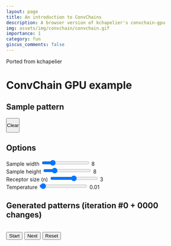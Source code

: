 ```yaml
---
layout: page
title: An introduction to ConvChains
description: A browser version of kchapelier's convchain-gpu
img: assets/img/convchain/convchain.gif
importance: 1
category: fun
giscus_comments: false
---
```


Ported from kchapelier

<div class="left-panel">
  <h1 clas="row d-flex align-items-center justify-content-center">ConvChain GPU example</h1>

  <h2 class="row d-flex align-items-center justify-content-center">Sample pattern</h2>
  <div class="row ">
    <div class="col d-flex align-items-center justify-content-center">
      <div class="sample-container">
          <canvas id="samplePattern" width="8" height="8" style="position:absolute; top: 50%; left: 50%; transform:translate(-50%, -50%); width:80px; height:80px; image-rendering: pixelated;"></canvas>
      </div>
    </div>
  </div>
  <div class="row d-flex align-items-center justify-content-center">
  <button id="clear" class="col-xs-1" style="padding: 10px 0;"> Clear </button>
  </div>

  <h2>Options</h2>
  <form class ="d-flex align-items-center justify-content-center">
      <div class="field option">
          <label for="sampleWidth">Sample width</label>
          <input type="range" id="sampleWidth" min="4" max="24" step="1" value="8" />
          <span class="value">8</span>
      </div>
      <div class="field option">
          <label for="sampleHeight">Sample height</label>
          <input type="range" id="sampleHeight" min="4" max="24" step="1" value="8" />
          <span class="value">8</span>
      </div>
      <div class="field option">
          <label for="receptorSize">Receptor size (n)</label>
          <input type="range" id="receptorSize" min="2" max="4" step="1" value="3" />
          <span class="value">3</span>
      </div>
      <div class="field option">
          <label for="temperature">Temperature</label>
          <input type="range" id="temperature" min="0" max="0.5" value="0.01" step="0.001" />
          <span class="value">0.01</span>
      </div>
  </form>
</div>
<div class="right-panel">
  <h2>Generated patterns (iteration #<span id="iteration">0 + 0000</span> changes)</h2>
  <div class="buttons">
    <h2><button id="play">Start</button> <button id="next">Next</button> <button id="reset">Reset</button></h2>
  </div>
  <div class="convchain-canvas row"></div>

</div>

<script>
(function(f){if(typeof exports==="object"&&typeof module!=="undefined"){module.exports=f()}else if(typeof define==="function"&&define.amd){define([],f)}else{var g;if(typeof window!=="undefined"){g=window}else if(typeof global!=="undefined"){g=global}else if(typeof self!=="undefined"){g=self}else{g=this}g.ConvChainGPU = f()}})(function(){var define,module,exports;return (function(){function r(e,n,t){function o(i,f){if(!n[i]){if(!e[i]){var c="function"==typeof require&&require;if(!f&&c)return c(i,!0);if(u)return u(i,!0);var a=new Error("Cannot find module '"+i+"'");throw a.code="MODULE_NOT_FOUND",a}var p=n[i]={exports:{}};e[i][0].call(p.exports,function(r){var n=e[i][1][r];return o(n||r)},p,p.exports,r,e,n,t)}return n[i].exports}for(var u="function"==typeof require&&require,i=0;i<t.length;i++)o(t[i]);return o}return r})()({1:[function(require,module,exports){
"use strict";

const Context = require('./webgl2/context');

/**
 * ConvChainGPU constructor.
 *
 * @param {Array|Uint8Array} sample Sample pattern as a flat array or a 2D array.
 * @param {int} [sampleSize] Indicate the width and height of the sample when used with a flat array, if omitted assume the sample is a square
 * @constructor
 */
function ConvChainGPU (sample, sampleSize) {
  this.context = new Context();

  this.textureWeights = null;
  this.texturesField = null;

  this.width = 16;
  this.height = 16;

  this.createProgram();
  this.setSample(sample, sampleSize);
}

/**
 * Create the program used to execute the convchain algorithm.
 *
 * @private
 */
ConvChainGPU.prototype.createProgram = function () {
  this.program = this.context.createProgram(
    `
    in vec3 position;

    void main() {
        gl_Position = vec4(position, 1.0);
    }
    `,
    `
    layout(location = 0) out vec4 fragColor;

    uniform sampler2D weights;
    uniform sampler2D field;
    uniform vec2 resolution;
    uniform float temperature;
    uniform float n;
    uniform float iteration;
    uniform float seed;

    #define rng() fract(seed * iteration * iteration * 0.1981 + 1. + sin(seed * 1453. + dot(gl_FragCoord.xy, vec2(12.9898, 4.1414 + sin(seed * 4801. + iteration*0.1393)))) * 43758.5453)
    #define pixelPicking(n,coord,frame) (mod(floor(n*n*0.5+1.)*frame, n*n) == mod(floor(coord.x), n) + mod(floor(coord.y), n) * n)

    #define getFieldValue(coord) round(mod(texelFetch(field, ivec2(coord.xy), 0).r + 0.00001, 2.))
    #define getRawFieldValue(coord) round(texelFetch(field, ivec2(coord.xy), 0).r + 0.00001)
    #define getWeightValue(index) texelFetch(weights, ivec2(mod(index, 1024.), floor((index) / 1024.)), 0).r

    float convchain (vec2 coord) {
      float q = 1.;
      float value = getRawFieldValue(coord);

      for (float syo = 1. - n; syo <= n - 1.; syo++) {
        for (float sxo = 1. - n; sxo <= n - 1.; sxo++) {
          float ind = 0.;
          float difference = 0.;

          for (float dy = 0.; dy < n; dy++) {
            for (float dx = 0.; dx < n; dx++) {
              float power = pow(2., dy * n + dx);
              vec2 ncoord = mod(coord + vec2(sxo + dx, syo + dy) + resolution.xy, resolution.xy);

              float nvalue = getFieldValue(ncoord);

              ind = ind + nvalue * power;

              if (ncoord.xy == coord.xy) {
                difference = mix(-power, power, nvalue);
              }
            }
          }

          q = q * getWeightValue(ind - difference) / getWeightValue(ind);
        }
      }

      if (value < 1.5 && pow(q, 1. / temperature) > rng()) {
        value = abs(value - 1.);
      }

      return value;
    }

    void main () {
      fragColor = pixelPicking(n, gl_FragCoord, iteration) ?
        vec4(convchain(floor(gl_FragCoord.xy)), 0., 0., 1.) :
        vec4(getRawFieldValue(floor(gl_FragCoord.xy)), 0., 0., 1.);
    }
    `,
    {
      resolution: '2f',
      weights: 't',
      field: 't',
      temperature: 'f',
      n: 'f',
      iteration: 'f',
      seed: 'f'
    }
  );
};

/**
 * Set the sample pattern
 * @param {Array|Uint8Array} sample Sample pattern as a flat array or a 2D array
 * @param {int|Array} [sampleSize] When used with a flat array indicate the width and height of the sample, if omitted assume the sample is a square
 *
 * @return {ConvChainGPU} Return self.
 */
ConvChainGPU.prototype.setSample = function (sample, sampleSize) {
  if (typeof sample[0] === 'number') {
    // assume flat array
    this.sample = sample;

    if (!sampleSize) {
      // assume square sample

      this.sampleWidth = this.sampleHeight = Math.sqrt(sample.length) | 0;
    } else {
      this.sampleWidth = typeof sampleSize === 'number' ? sampleSize : sampleSize[0];
      this.sampleHeight = typeof sampleSize === 'number' ? sampleSize : sampleSize[1];
    }
  } else {
    // assume 2D array
    this.sampleWidth = sample[0].length;
    this.sampleHeight = sample.length;

    const flatArray = new Uint8Array(this.sampleWidth * this.sampleHeight);

    for (let y = 0; y < this.sampleHeight; y++) {
      for (let x = 0; x < this.sampleWidth; x++) {
        flatArray[x + y * this.sampleWidth] = sample[y][x];
      }
    }

    this.sample = flatArray;
  }

  // invalidate cached weights
  this.cachedN = null;

  return this;
};

function processWeights (context, sample, sampleWidth, sampleHeight, n) {
  const count = (1 << (n * n));
  const width = Math.min(1024, count);
  const height = Math.max(1, count / width);
  const weights = new Float32Array(4 * width * height);

  function pattern (fn) {
    const result = new Array(n * n);

    for (let y = 0; y < n; y++) {
      for (let x = 0; x < n; x++) {
        result[x + y * n] = fn(x, y);
      }
    }

    return result;
  }

  function rotate (p) {
    return pattern(function (x, y) { return p[n - 1 - y + x * n]; });
  }

  function reflect (p) {
    return pattern(function (x, y) { return p[n - 1 - x + y * n]; });
  }

  function index (p) {
    let result = 0;
    let power = 1;

    for (let i = 0; i < p.length; i++) {
      result += p[p.length - 1 - i] ? power : 0;
      power *= 2;
    }

    return result;
  }

  for (let y = 0; y < sampleHeight; y++) {
    for (let x = 0; x < sampleWidth; x++) {
      const p0 = pattern(function (dx, dy) { return sample[((x + dx) % sampleWidth) + ((y + dy) % sampleHeight) * sampleWidth]; });
      const p1 = rotate(p0);
      const p2 = rotate(p1);
      const p3 = rotate(p2);
      const p4 = reflect(p0);
      const p5 = reflect(p1);
      const p6 = reflect(p2);
      const p7 = reflect(p3);

      weights[index(p0) * 4] += 1;
      weights[index(p1) * 4] += 1;
      weights[index(p2) * 4] += 1;
      weights[index(p3) * 4] += 1;
      weights[index(p4) * 4] += 1;
      weights[index(p5) * 4] += 1;
      weights[index(p6) * 4] += 1;
      weights[index(p7) * 4] += 1;
    }
  }

  for (let k = 0; k < count; k++) {
    if (weights[k * 4] <= 0) {
      weights[k * 4] = 0.1;
    }
  }

  return context.createTextureFromArray(weights, width, height, false);
}

/**
 * Get the weights for the sample pattern and the given receptor size.
 *
 * @param {int} n Receptor size, an integer in the range [2, 4].
 * @returns {Texture}
 * @private
 */
ConvChainGPU.prototype.getWeights = function (n) {
  if (n < 2 || n > 4) {
    throw new Error('ConvChainGPU: the receptor size must be in the [2, 4] range.')
  }
  // check if we have to generate new weights, otherwise return cached result
  if (this.cachedN !== n) {
    if (this.textureWeights) {
      this.textureWeights.dispose();
    }

    this.cachedN = n;
    this.textureWeights = processWeights(this.context, this.sample, this.sampleWidth, this.sampleHeight, n);
  }

  return this.textureWeights;
};

function generateBaseField (ctx, resultWidth, resultHeight) {
  const field = new Float32Array(resultWidth * resultHeight * 4);

  for (let i = 0; i < resultWidth * resultHeight; i++) {
    field[i * 4] = Math.random() < 0.5; // R
  }

  return [
    ctx.createTextureFromArray(field, resultWidth, resultHeight, true),
    ctx.createTextureFromArray(field, resultWidth, resultHeight, true)
  ];
}

/**
 * Set the field ConvChain should be applied on.
 *
 * @param {int} width Width of the field.
 * @param {int} height Height of the field.
 * @param {Uint8Array|Array} [values] Values to populate the field with.
 * @returns {ConvChainGPU} Return self.
 * @public
 */
ConvChainGPU.prototype.setField = function (width, height, values) {
  if (values && values.length !== width * height) {
    throw new Error('ConvChainGPU: Incorrect size for provided values.');
  }

  if (width < 4) {
    throw new Error('ConvChainGPU: Field width must be > 3.');
  }

  if (height < 4) {
    throw new Error('ConvChainGPU: Field height must be > 3.');
  }

  if (this.texturesField) {
    this.texturesField[0].dispose();
    this.texturesField[1].dispose();
    this.texturesField = null;
  }

  this.iteration = 0;
  this.width = width | 0;
  this.height = height | 0;

  if (values) {
    const field = new Float32Array(this.width * this.height * 4);

    for (let i = 0; i < this.width * this.height; i++) {
      field[i * 4] = Math.max(0, Math.round(values[(i % this.width) + (this.height - (i / this.width | 0) - 1) * this.width])); // R
    }

    this.texturesField = [
      this.context.createTextureFromArray(field, this.width, this.height, true),
      this.context.createTextureFromArray(field, this.width, this.height, true)
    ];
  }

  return this;
};

/**
 * Apply ConvChain on the field.
 *
 * @param {int} iterations Number of iterations to execute.
 * @param {int} n Receptor size, an integer in the range [2,4].
 * @param {float} temperature Temperature.
 * @param {float} [seed=0] Seed.
 * @returns {Texture} Generated pattern, returned as an object with the following methods : getUint8Array and getTexture.
 * @public
 */
ConvChainGPU.prototype.iterate = function (iterations, n, temperature, seed) {
  if (this.texturesField === null) {
    this.texturesField = generateBaseField(this.context, this.width, this.height);
  }

  seed = seed || 0;

  const textureWeights = this.getWeights(n);

  let frontTexture;
  let backTexture;

  for (let i = 0; i < iterations; i++) {
    frontTexture = this.texturesField[this.iteration%2];
    backTexture = this.texturesField[(this.iteration+1)%2];

    this.context.draw(
      this.program,
      {
        field: backTexture,
        weights: textureWeights,
        resolution: [this.width, this.height],
        temperature: temperature,
        n: n,
        iteration: this.iteration,
        seed: seed
      },
      frontTexture
    );

    this.iteration++;
  }

  return frontTexture;
};

/**
 * Free all the WebGL resources used by this instance.
 */
ConvChainGPU.prototype.dispose = function () {
  if (this.context) {
    if (this.texturesField) {
      this.texturesField[0].dispose();
      this.texturesField[1].dispose();
    }

    if (this.textureWeights) {
      this.textureWeights.dispose();
    }

    this.program.dispose();

    this.context.dispose();

    this.texturesField = null;
    this.context = null;
    this.textureWeights = null;
    this.program = null;
  }
};

/**
 * Returns whether the current environment supports all the feature necessary to use ConvChainGPU.
 *
 * @returns {boolean}
 */
ConvChainGPU.isSupported = function () {
  return Context.isSupported();
};

module.exports = ConvChainGPU;
},{"./webgl2/context":2}],2:[function(require,module,exports){
"use strict";

const Texture = require('./texture');
const Program = require('./program');

const planePositions = new Float32Array([-1, -1, 0, -1, 4, 0, 4, -1, 0]);

/**
 *
 * @constructor
 */
function Context () {
  this.canvas = document.createElement('canvas');
  this.width = this.canvas.width = this.height = this.canvas.height = 32;

  const options = {
    alpha: false,
    antialias: false,
    depth: false,
    stencil: false,
    powerPreference: 'high-performance',
    premultipliedAlpha: false,
    preserveDrawingBuffer: false
  };

  this.context = this.canvas.getContext('webgl2', options);
  this.context.getExtension('EXT_color_buffer_float');

  this.context.disable(this.context.DITHER);
  this.context.disable(this.context.DEPTH_TEST);
  this.context.disable(this.context.BLEND);

  // 1x1 opaque black texture
  this.defaultTexture = this.context.createTexture();
  this.context.bindTexture(this.context.TEXTURE_2D, this.defaultTexture);
  this.context.texImage2D(this.context.TEXTURE_2D, 0, this.context.RGBA, 1, 1, 0, this.context.RGBA, this.context.UNSIGNED_BYTE, new Uint8Array([0, 0, 0, 1]));
  this.context.texParameteri(this.context.TEXTURE_2D, this.context.TEXTURE_MAG_FILTER, this.context.NEAREST);
  this.context.texParameteri(this.context.TEXTURE_2D, this.context.TEXTURE_MIN_FILTER, this.context.NEAREST);

  this.positionBuffer = this.context.createBuffer();
  this.context.bindBuffer(this.context.ARRAY_BUFFER, this.positionBuffer);
  this.context.bufferData(this.context.ARRAY_BUFFER, planePositions, this.context.STATIC_DRAW);
}

/**
 * Update the size of the canvas.
 */
Context.prototype.setCanvasSize = function (width, height) {
  this.width = this.canvas.width = width;
  this.height = this.canvas.height = height;
  this.context.viewport(0, 0, this.width, this.height);
};

/**
 * Draw using the given program.
 *
 * @param {Program} program
 * @param {object} uniforms
 * @param {Texture|null}target
 */
Context.prototype.draw = function (program, uniforms, target) {
  if (target) {
    this.context.viewport(0, 0, target.width, target.height);
    this.context.bindFramebuffer(this.context.FRAMEBUFFER, target.getFrameBuffer());
  } else {
    this.context.viewport(0, 0, this.width, this.height);
    this.context.bindFramebuffer(this.context.FRAMEBUFFER, null);
  }

  if (this.lastUsedProgram !== program) {
    this.context.useProgram(program.getProgram());
    this.lastUsedProgram = program;
  }

  for (let i = 0; i < program.uniformsInfo.length; i++) {
    const uniform = program.uniformsInfo[i];
    const typeOfValue = typeof uniforms[uniform.id];
    const uniformValue = typeOfValue === 'undefined' ? uniform.defaultValue : uniforms[uniform.id];

    this.context[uniform.method].apply(this.context, [uniform.location].concat(uniformValue));
  }

  for (let i = 0; i < program.texturesInfo.length; i++) {
    const texture = program.texturesInfo[i];
    const textureValue = uniforms[texture.id];

    this.context.activeTexture(texture.textureUnit);
    this.context.bindTexture(this.context.TEXTURE_2D, textureValue && textureValue.isReady() ? textureValue.getTexture() : this.defaultTexture);
    this.context.uniform1i(texture.location, texture.textureNumber);
  }

  this.context.vertexAttribPointer(program.positionAttribute, 3, this.context.FLOAT, false, 0, 0);

  this.context.drawArrays(this.context.TRIANGLES, 0, 3);

  this.context.finish();
};

/**
 * Load an standard texture from an url.
 *
 * @param {string} url
 *
 * @returns {Texture}
 */
Context.prototype.loadTextureImage = function(url) {
  const texture = new Texture(this.context);

  const img = document.createElement('img');
  img.onload = () => {
    texture.initializeFromImage(img);
  };
  img.src = url;

  return texture;
};

/**
 * Create a texture from an array of values.
 *
 * @param {Float32Array} floatArray
 * @param {int} width
 * @param {int} height
 * @param {boolean} withFrameBuffer
 *
 * @returns {Texture}
 */
Context.prototype.createTextureFromArray = function (floatArray, width, height, withFrameBuffer) {
  const texture = new Texture(this.context);

  texture.initializeFromArray(floatArray, width, height, withFrameBuffer);

  return texture;
};

/**
 * Create program.
 *
 * @param {string} vertexShader
 * @param {string} fragmentShader
 * @param {object} uniforms
 *
 * @returns {Program}
 */
Context.prototype.createProgram = function (vertexShader, fragmentShader, uniforms) {
  return new Program(this.context, vertexShader, fragmentShader, uniforms);
};


Context.prototype.dispose = function () {
  const loseContextExt = this.context.getExtension('WEBGL_lose_context');

  this.context.deleteBuffer(this.positionBuffer);

  if (loseContextExt) {
    loseContextExt.loseContext();
  }

  this.positionBuffer = null;
  this.context = null;
};

/**
 * Check whether WebGl is supported on the device.
 *
 * @returns {boolean}
 */
Context.isSupported = function () {
  const canvas = document.createElement('canvas');
  canvas.width = canvas.height = 32;

  const context = canvas.getContext('webgl2');
  const colorBufferFloatExt = context ? context.getExtension('EXT_color_buffer_float') : null;
  const loseContextExt = context ? context.getExtension('WEBGL_lose_context') : null;

  const success = !!context && !!colorBufferFloatExt;

  if (loseContextExt) {
    loseContextExt.loseContext();
  }

  return success;
};

module.exports = Context;
},{"./program":3,"./texture":4}],3:[function(require,module,exports){
"use strict";

const types = {
  'f': {
    method: 'uniform1f',
    defaultValue: 0
  },
  '2f': {
    method: 'uniform2f',
    defaultValue: [0, 0]
  },
  '3f': {
    method: 'uniform3f',
    defaultValue: [0, 0, 0]
  },
  '4f': {
    method: 'uniform4f',
    defaultValue: [0, 0, 0, 0]
  }
};

/**
 *
 * @param {WebGLRenderingContext} context
 * @param {string} vertexShaderSrc
 * @param {string} fragmentShaderSrc
 * @param {object} uniforms
 * @param {object} defines
 *
 * @constructor
 */
function Program (context, vertexShaderSrc, fragmentShaderSrc, uniforms, defines) {
  this.context = context;
  this.initialize(vertexShaderSrc, fragmentShaderSrc, uniforms, defines);
}

/**
 * Initialize the shaders and program.
 *
 * @param {string} vertexShaderSrc
 * @param {string} fragmentShaderSrc
 * @param {object} uniforms
 * @param {object} defines
 *
 * @protected
 */
Program.prototype.initialize = function (vertexShaderSrc, fragmentShaderSrc, uniforms) {
  const quality = 'highp';

  vertexShaderSrc = `#version 300 es
    precision ${quality} float;
    precision ${quality} int;

    ${vertexShaderSrc}
  `;

  fragmentShaderSrc = `#version 300 es
    precision ${quality} float;
    precision ${quality} int;
    precision ${quality} sampler2D;

    ${fragmentShaderSrc}
  `;

  this.vertexShader = this.createShader(this.context.VERTEX_SHADER, vertexShaderSrc);
  this.fragmentShader = this.createShader(this.context.FRAGMENT_SHADER, fragmentShaderSrc);
  this.program = this.context.createProgram();

  this.context.attachShader(this.program, this.vertexShader);
  this.context.attachShader(this.program, this.fragmentShader);

  this.context.linkProgram(this.program);
  //this.context.validateProgram(this.program); //throw warning in firefox on mac

  //if (!this.context.getProgramParameter(this.program, this.context.LINK_STATUS)) {
  //  throw new Error('Could not initialise shaders: ' + this.context.getProgramInfoLog(this.program));
  //}

  const uniformsKeys = Object.keys(uniforms);
  this.uniformsInfo = [];
  this.texturesInfo = [];
  let textureNumber = 0;

  for (let i = 0; i < uniformsKeys.length; i++) {
    const uniform = uniformsKeys[i];
    const type = uniforms[uniform];

    if (type === 't') {
      this.texturesInfo.push({
        id: uniform,
        textureNumber: textureNumber,
        textureUnit: this.context['TEXTURE' + textureNumber],
        location: this.context.getUniformLocation(this.program, uniform)
      });

      textureNumber++;
    } else {
      this.uniformsInfo.push({
        id: uniform,
        method: types[type].method,
        defaultValue: types[type].defaultValue,
        location: this.context.getUniformLocation(this.program, uniform)
      });
    }
  }

  this.positionAttribute = this.context.getAttribLocation(this.program, 'position');
  this.context.enableVertexAttribArray(this.positionAttribute);
};


/**
 * Create a shader.
 *
 * @param {int} type FRAGMENT_SHADER or VERTEX_SHADER
 * @param {string} src Source of the shader
 * @returns {WebGLShader}
 */
Program.prototype.createShader = function (type, src) {
  const shader = this.context.createShader(type);
  this.context.shaderSource(shader, src);
  this.context.compileShader(shader);

  if (!this.context.getShaderParameter(shader, this.context.COMPILE_STATUS)) {
    throw new Error('Error creating shader : ' + this.context.getShaderInfoLog(shader) + '\n' + src);
  }

  return shader;
};

/**
 * Retrieve the WebGLProgram.
 *
 * @returns {WebGLProgram}
 * @public
 */
Program.prototype.getProgram = function () {
  return this.program;
};

/**
 * Free the resources used for the program.
 *
 * @public
 */
Program.prototype.dispose = function () {
  this.context.deleteProgram(this.program);
  this.context.deleteShader(this.vertexShader);
  this.context.deleteShader(this.fragmentShader);

  this.program = null;
  this.vertexShader = null;
  this.fragmentShader = null;
  this.context = null;
};

module.exports = Program;
},{}],4:[function(require,module,exports){
"use strict";

/**
 *
 * @param {WebGLRenderingContext} context
 *
 * @constructor
 */
function Texture (context) {
  this.context = context;
  this.ready = false;
  this.floatArray = null;
}

/**
 * Initialize the texture with a loaded image.
 *
 * @param img
 */
Texture.prototype.initializeFromImage = function (img) {
  if (this.context !== null) {
    this.width = img.naturalWidth || img.width;
    this.height = img.naturalHeight || img.height;
    this.texture = this.context.createTexture();
    this.context.bindTexture(this.context.TEXTURE_2D, this.texture);
    this.context.pixelStorei(this.context.UNPACK_FLIP_Y_WEBGL, true);
    this.context.texImage2D(this.context.TEXTURE_2D, 0, this.context.RGBA, this.context.RGBA, this.context.UNSIGNED_BYTE, img);
    this.context.pixelStorei(this.context.UNPACK_FLIP_Y_WEBGL, false);

    this.context.texParameteri(this.context.TEXTURE_2D, this.context.TEXTURE_WRAP_S, this.context.CLAMP_TO_EDGE);
    this.context.texParameteri(this.context.TEXTURE_2D, this.context.TEXTURE_WRAP_T, this.context.CLAMP_TO_EDGE);
    this.context.texParameteri(this.context.TEXTURE_2D, this.context.TEXTURE_MAG_FILTER, this.context.LINEAR);
    this.context.texParameteri(this.context.TEXTURE_2D, this.context.TEXTURE_MIN_FILTER, this.context.LINEAR);

    this.context.bindTexture(this.context.TEXTURE_2D, null);
    this.ready = true;
  }
};

/**
 * Initialize the texture with an array of float values.
 *
 * @param {Float32Array} floatArray
 * @param {int} width
 * @param {int} height
 * @param {boolean} withFrameBuffer
 */
Texture.prototype.initializeFromArray = function (floatArray, width, height, withFrameBuffer) {
  if (this.context !== null) {
    this.width = width;
    this.height = height;
    this.texture = this.context.createTexture();
    this.context.bindTexture(this.context.TEXTURE_2D, this.texture);
    this.context.pixelStorei(this.context.UNPACK_FLIP_Y_WEBGL, false);
    this.context.texImage2D(this.context.TEXTURE_2D, 0, this.context.RGBA32F, this.width, this.height, 0, this.context.RGBA, this.context.FLOAT, floatArray);

    this.context.texParameteri(this.context.TEXTURE_2D, this.context.TEXTURE_WRAP_S, this.context.CLAMP_TO_EDGE);
    this.context.texParameteri(this.context.TEXTURE_2D, this.context.TEXTURE_WRAP_T, this.context.CLAMP_TO_EDGE);
    this.context.texParameteri(this.context.TEXTURE_2D, this.context.TEXTURE_MAG_FILTER, this.context.NEAREST);
    this.context.texParameteri(this.context.TEXTURE_2D, this.context.TEXTURE_MIN_FILTER, this.context.NEAREST);

    if (withFrameBuffer) {
      this.frameBuffer = this.context.createFramebuffer();
      this.context.bindFramebuffer(this.context.FRAMEBUFFER, this.frameBuffer);
      this.context.framebufferTexture2D(this.context.FRAMEBUFFER, this.context.COLOR_ATTACHMENT0, this.context.TEXTURE_2D, this.texture, 0);
      this.context.bindFramebuffer(this.context.FRAMEBUFFER, null);
    }

    this.context.bindTexture(this.context.TEXTURE_2D, null);
    this.ready = true;
  }
};

/**
 * Retrieve the result as a Uint8Array.
 *
 * @returns {Uint8Array}
 * @public
 */
Texture.prototype.getUint8Array = function () {
  const floatArrayLength = 4 * this.width * this.height;
  const floatArray = (this.floatArray && this.floatArray.length === floatArrayLength) ? this.floatArray : new Float32Array(4 * this.width * this.height);
  const resultArray = new Uint8Array(this.width * this.height);

  this.context.bindFramebuffer(this.context.FRAMEBUFFER, this.frameBuffer);
  this.context.readPixels(0, 0, this.width, this.height, this.context.RGBA, this.context.FLOAT, floatArray, 0);
  this.context.bindFramebuffer(this.context.FRAMEBUFFER, null);

  for (let i = 0; i < resultArray.length; i++) {
    resultArray[(i % this.width) + (this.height - (i / this.width | 0) - 1) * this.width] = Math.round(floatArray[i * 4]);
  }

  this.floatArray = floatArray;

  return resultArray;
};

/**
 * Check whether the texture is ready to be used.
 *
 * @returns {boolean|*}
 */
Texture.prototype.isReady = function () {
  return this.ready;
};

/**
 * Return the texture.
 *
 * @returns {WebGLTexture|null}
 */
Texture.prototype.getTexture = function () {
  return this.texture;
};

/**
 * Return the framebuffer
 *
 * @returns {WebGLFramebuffer}
 */
Texture.prototype.getFrameBuffer = function () {
  return this.frameBuffer;
};

/**
 * Free the resources used for the texture.
 *
 * @public
 */
Texture.prototype.dispose = function () {
  if (this.frameBuffer) {
    this.context.deleteFramebuffer(this.frameBuffer);
  }

  this.context.deleteTexture(this.texture);

  this.texture = null;
  this.frameBuffer = null;
  this.context = null;
};

module.exports = Texture;
},{}]},{},[1])(1)
});
if(!ConvChainGPU.isSupported()) {

  alert('Your browser does not implement the required features to run ConvChainGPU');

} else {

  const options = {
    receptorSize: 3,
    temperature: 0.01,
    changes: 32,
    sampleWidth: 8,
    sampleHeight: 8,
    useTiles: 0
  };

  let previousSampleWidth = 8;
  let previousSampleHeight = 8;

  let sample = [
    1, 0, 0, 0, 0, 0, 0, 1,
    1, 0, 1, 1, 1, 1, 1, 1,
    1, 0, 0, 0, 0, 0, 0, 1,
    1, 0, 1, 1, 0, 1, 0, 1,
    1, 0, 1, 1, 0, 0, 0, 1,
    1, 0, 1, 1, 0, 1, 0, 1,
    1, 0, 0, 0, 0, 0, 0, 1,
    1, 1, 1, 1, 1, 1, 1, 1
  ]; //2D array

  const convchain = new ConvChainGPU(sample);
  convchain.setField(40, 40);
  document.querySelector('.convchain-canvas').appendChild(convchain.context.canvas);

  var samplePattern = document.getElementById('samplePattern'),
    sampleContext = samplePattern.getContext('2d'),
    drawMode = null;

  var resizeSample = function resizeSample () {
    var previousTestSample = sample;

    samplePattern.width = options.sampleWidth;
    samplePattern.height = options.sampleHeight;

    samplePattern.style.width = options.sampleWidth * 10 + 'px';
    samplePattern.style.height = options.sampleHeight * 10 + 'px';

    sample = new Array(options.sampleWidth * options.sampleHeight);

    sampleContext.fillStyle = '#000000';
    sampleContext.fillRect(0, 0, options.sampleWidth, options.sampleHeight);
    sampleContext.fillStyle = '#FFFFFF';

    for (var x = 0; x < options.sampleWidth; x++) {
      for (var y = 0; y < options.sampleHeight; y++) {
        if (x < previousSampleWidth && y < previousSampleHeight && previousTestSample[x + y * previousSampleWidth]) {
          sample[x + y * options.sampleWidth] = 1;
          sampleContext.fillRect(x, y, 1, 1);
        } else {
          sample[x + y * options.sampleWidth] = 0;
        }
      }
    }

    previousSampleWidth = options.sampleWidth;
    previousSampleHeight = options.sampleHeight;

    convchain.setSample(sample, [options.sampleWidth, options.sampleHeight]);
  };

  resizeSample();

  samplePattern.addEventListener('mousedown', function (e) {
    const x = e.offsetX / 10 | 0;
    const y = e.offsetY / 10 | 0;

    drawMode = (!sample[x + y * options.sampleWidth] ? 1 : 0);

    sample[x + y * options.sampleWidth] = drawMode;

    sampleContext.fillStyle = drawMode ? "#FFFFFF" : "#000000";

    sampleContext.fillRect(x, y, 1, 1);
  });

  function stopDrawMode () {
    if (drawMode !== null) {
      drawMode = null;
      convchain.setSample(sample, [options.sampleWidth, options.sampleHeight]);
    }
  }

  samplePattern.addEventListener('mouseup', stopDrawMode);
  samplePattern.addEventListener('mouseleave', stopDrawMode);

  samplePattern.addEventListener('mousemove', function (e) {
    if (drawMode !== null) {
      var x = e.offsetX / 10 | 0,
        y = e.offsetY / 10 | 0;

      sample[x + y * options.sampleWidth] = drawMode;
      sampleContext.fillRect(x, y, 1, 1);
    }
  });

  document.getElementById('clear').addEventListener('click', function () {
    for (var i = 0; i < sample.length; i++) {
      sample[i] = 0;
    }

    sampleContext.fillStyle = '#000000';
    sampleContext.fillRect(0, 0, options.sampleWidth, options.sampleHeight);

    convchain.setSample(sample, [options.sampleWidth, options.sampleHeight]);
  });

  var textureTiles1 = convchain.context.loadTextureImage('./dungeon_tiles-reduced.png');
  var textureTiles2 = convchain.context.loadTextureImage('./dungeon_tiles-reduced2.png');

  var program = convchain.context.createProgram(
    `
    in vec3 position;

    void main() {
      gl_Position = vec4(position, 1.0);
    }
    `,
    `
    #define rng() fract(40.3299 * sin(dot(floor(gl_FragCoord.xy / 16.), vec2(5.43939, 4.4938))))
    #define value(x, y) (mod(texelFetch(backgroundTexture, ivec2(gl_FragCoord.xy / 16.) + ivec2(x, y), 0).r + 0.0001, 2.) > 0.5)

    layout(location = 0) out vec4 fragColor;

    uniform sampler2D backgroundTexture;
    uniform sampler2D textureTiles;
    uniform vec2 resolution;
    uniform float useTiles;

    const ivec2 voidTile = ivec2(3, 0);
    const ivec2 voidTileVar1 = ivec2(4, 0);
    const ivec2 fallTile = ivec2(0, 1);
    const ivec2 fallTileVar1 = ivec2(1, 1);
    const ivec2 groundTile = ivec2(1, 3);
    const ivec2 groundTileVar1 = ivec2(3, 5);

    const ivec2 cornerDL = ivec2(0, 2);
    const ivec2 edgeD = ivec2(1, 2);
    const ivec2 edgeDVar1 = ivec2(2, 2);
    const ivec2 edgeDVar2 = ivec2(3, 2);
    const ivec2 cornerDR = ivec2(4, 2);

    const ivec2 edgeL = ivec2(0, 5);
    const ivec2 edgeLVar1 = ivec2(0, 4);
    const ivec2 edgeLVar2 = ivec2(0, 3);

    const ivec2 edgeR = ivec2(4, 5);
    const ivec2 edgeRVar1 = ivec2(4, 4);
    const ivec2 edgeRVar2 = ivec2(4, 3);

    const ivec2 cornerUL = ivec2(0, 6);
    const ivec2 edgeU = ivec2(1, 6);
    const ivec2 edgeUVar1 = ivec2(2, 6);
    const ivec2 edgeUVar2 = ivec2(3, 6);
    const ivec2 cornerUR = ivec2(4, 6);

    const ivec2 lineV = ivec2(5, 5);
    const ivec2 lineH = ivec2(6, 6);

    const ivec2 endL = ivec2(0, 0);
    const ivec2 endR = ivec2(1, 0);
    const ivec2 endU = ivec2(5, 2);
    const ivec2 endD = ivec2(5, 1);
    const ivec2 isolated = ivec2(2, 0);

    ivec2 map () {
      float r = rng();
      bool valueSelf = value(0, 0);
      bool valueBottom = value(0, -1);
      bool valueUp = value(0, 1);
      bool valueLeft = value(-1, 0);
      bool valueRight = value(1, 0);

      if (!valueSelf) {
        return valueUp ? (r < 0.97 ? fallTile : fallTileVar1) : (r < 0.97 ? voidTile : voidTileVar1);
      } else {
        if (!valueBottom && valueUp && valueLeft && valueRight) {
          return r < 0.9 ? edgeD : (r < 0.95 ? edgeDVar1 : edgeDVar2);
        }

        if (!valueUp && valueBottom && valueLeft && valueRight) {
          return r < 0.9 ? edgeU : (r < 0.95 ? edgeUVar1 : edgeUVar2);
        }

        if (!valueLeft && valueUp && valueBottom && valueRight) {
          return r < 0.9 ? edgeL : (r < 0.95 ? edgeLVar1 : edgeLVar2);
        }

        if (!valueRight && valueUp && valueBottom && valueLeft) {
          return r < 0.9 ? edgeR : (r < 0.95 ? edgeRVar1 : edgeRVar2);
        }

        if (!valueLeft && !valueUp && valueBottom && valueRight) {
          return cornerUL;
        }

        if (!valueLeft && !valueBottom && valueUp && valueRight) {
          return cornerDL;
        }

        if (!valueRight && !valueUp && valueBottom && valueLeft) {
          return cornerUR;
        }

        if (!valueRight && !valueBottom && valueUp && valueLeft) {
          return cornerDR;
        }

        if (valueRight && !valueLeft && !valueUp && !valueBottom) {
          return endL;
        }

        if (valueLeft && !valueRight && !valueUp && !valueBottom) {
          return endR;
        }

        if (valueBottom && !valueLeft && !valueUp && !valueRight) {
          return endU;
        }

        if (valueUp && !valueRight && !valueLeft && !valueBottom) {
          return endD;
        }

        if (!valueLeft && !valueRight && !valueUp && !valueBottom) {
          return isolated;
        }

        if (valueLeft && valueRight && !valueUp && !valueBottom) {
          return lineH;
        }

        if (!valueLeft && !valueRight && valueUp && valueBottom) {
          return lineV;
        }
      }

      return r < 0.97 ? groundTile : groundTileVar1;
    }

    void main () {
      if (useTiles > 0.5) {
        ivec2 inTileCoord = ivec2(mod(gl_FragCoord.xy, vec2(16.)));
        fragColor = texelFetch(textureTiles, map() * 16 + inTileCoord, 0);
      } else {
        fragColor = vec4(vec3(value(0, 0)), 1.);
      }
    }
    `,
    {
      backgroundTexture: 't',
      textureTiles: 't',
      resolution: '2f',
      useTiles: 'f'
    }
  );

  convchain.context.setCanvasSize(40 * 16, 40 * 16);

  var display = function display () {
    convchain.context.draw(program, {
      resolution: [convchain.width, convchain.height],
      backgroundTexture: texture,
      textureTiles: options.useTiles > 1 ? textureTiles2 : textureTiles1,
      useTiles: 0
    }, null);
  };

  var iterationElement = document.getElementById('iteration');

  var texture = null;
  var i = 0;
  var iterating = false;
  var forceDisplay = false;
  var changed = false;

  document.getElementById('reset').addEventListener('click', function () {
    texture = null;
    changed = false;
    i = 0;
    iterationElement.innerText = '0 + 0000';
    convchain.setField(40, 40);
  });

  document.getElementById('play').addEventListener('click', function () {
    iterating = !iterating;
    document.getElementById('play').innerText = iterating ? 'Stop' : 'Start';
  });

  document.getElementById('next').addEventListener('click', function () {
    iterating = false;
    _compute();
    _display();
  });

  function _compute () {
    texture = convchain.iterate(1, options.receptorSize, options.temperature);
    i += Math.pow(40 / options.receptorSize, 2) | 0;
  }

  function _display () {
    var remainder = (i % (40 * 40));
    iterationElement.innerText = (i / (40 * 40) | 0) + ' + ' + '0000'.substr(0, 4 - remainder.toString().length) + remainder;
    display();
  }

  var loop = function loop () {
    requestAnimationFrame(loop);
    if (iterating) {
      _compute();
    }

    if (iterating || forceDisplay) {
      _display();
      forceDisplay = false;
    }
  };

  requestAnimationFrame(loop);

  var inputs = document.querySelectorAll('.field input');

  for (let input of inputs) {
    const valueLabel = input.parentNode.querySelector('.value');
    const option = input.id;

    input.addEventListener('input', function () {
      options[option] = parseFloat(input.value);

      if (option === 'sampleWidth' || option === 'sampleHeight') {
        resizeSample();
      }

      if (option === 'useTiles') {
        forceDisplay = true;
        valueLabel.innerText = options[option] ? 'Tile set #' + options[option] : 'None';
      } else {
        valueLabel.innerText = input.value;
      }
    });
  }

}
</script>

<link
  defer
  rel="stylesheet"
  href="{{ '/assets/css/convchain.css' | relative_url | bust_file_cache }}"
>
